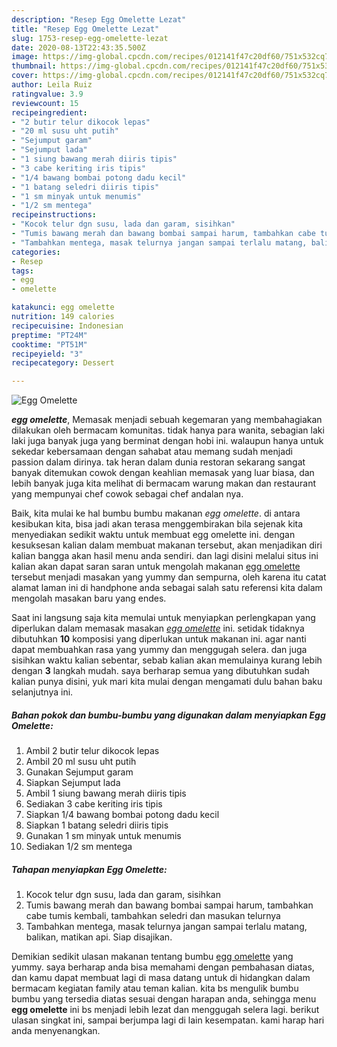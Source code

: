 ```yaml
---
description: "Resep Egg Omelette Lezat"
title: "Resep Egg Omelette Lezat"
slug: 1753-resep-egg-omelette-lezat
date: 2020-08-13T22:43:35.500Z
image: https://img-global.cpcdn.com/recipes/012141f47c20df60/751x532cq70/egg-omelette-foto-resep-utama.jpg
thumbnail: https://img-global.cpcdn.com/recipes/012141f47c20df60/751x532cq70/egg-omelette-foto-resep-utama.jpg
cover: https://img-global.cpcdn.com/recipes/012141f47c20df60/751x532cq70/egg-omelette-foto-resep-utama.jpg
author: Leila Ruiz
ratingvalue: 3.9
reviewcount: 15
recipeingredient:
- "2 butir telur dikocok lepas"
- "20 ml susu uht putih"
- "Sejumput garam"
- "Sejumput lada"
- "1 siung bawang merah diiris tipis"
- "3 cabe keriting iris tipis"
- "1/4 bawang bombai potong dadu kecil"
- "1 batang seledri diiris tipis"
- "1 sm minyak untuk menumis"
- "1/2 sm mentega"
recipeinstructions:
- "Kocok telur dgn susu, lada dan garam, sisihkan"
- "Tumis bawang merah dan bawang bombai sampai harum, tambahkan cabe tumis kembali, tambahkan seledri dan masukan telurnya"
- "Tambahkan mentega, masak telurnya jangan sampai terlalu matang, balikan, matikan api. Siap disajikan."
categories:
- Resep
tags:
- egg
- omelette

katakunci: egg omelette 
nutrition: 149 calories
recipecuisine: Indonesian
preptime: "PT24M"
cooktime: "PT51M"
recipeyield: "3"
recipecategory: Dessert

---
```



![Egg Omelette](https://img-global.cpcdn.com/recipes/012141f47c20df60/751x532cq70/egg-omelette-foto-resep-utama.jpg)

<b><i>egg omelette</i></b>, Memasak menjadi sebuah kegemaran yang membahagiakan dilakukan oleh bermacam komunitas. tidak hanya para wanita, sebagian laki laki juga banyak juga yang berminat dengan hobi ini. walaupun hanya untuk sekedar kebersamaan dengan sahabat atau memang sudah menjadi passion dalam dirinya. tak heran dalam dunia restoran sekarang sangat banyak ditemukan cowok dengan keahlian memasak yang luar biasa, dan lebih banyak juga kita melihat di bermacam warung makan dan restaurant yang mempunyai chef cowok sebagai chef andalan nya.



Baik, kita mulai ke hal bumbu bumbu makanan <i>egg omelette</i>. di antara kesibukan kita, bisa jadi akan terasa menggembirakan bila sejenak kita menyediakan sedikit waktu untuk membuat egg omelette ini. dengan kesuksesan kalian dalam membuat makanan tersebut, akan menjadikan diri kalian bangga akan hasil menu anda sendiri. dan lagi disini melalui situs ini kalian akan dapat saran saran untuk mengolah makanan <u>egg omelette</u> tersebut menjadi masakan yang yummy dan sempurna, oleh karena itu catat alamat laman ini di handphone anda sebagai salah satu referensi kita dalam mengolah masakan baru yang endes.


Saat ini langsung saja kita memulai untuk menyiapkan perlengkapan yang diperlukan dalam memasak masakan <u><i>egg omelette</i></u> ini. setidak tidaknya dibutuhkan <b>10</b> komposisi yang diperlukan untuk makanan ini. agar nanti dapat membuahkan rasa yang yummy dan menggugah selera. dan juga sisihkan waktu kalian sebentar, sebab kalian akan memulainya kurang lebih dengan <b>3</b> langkah mudah. saya berharap semua yang dibutuhkan sudah kalian punya disini, yuk mari kita mulai dengan mengamati dulu bahan baku selanjutnya ini.

<!--inarticleads1-->

##### Bahan pokok dan bumbu-bumbu yang digunakan dalam menyiapkan Egg Omelette:

1. Ambil 2 butir telur dikocok lepas
1. Ambil 20 ml susu uht putih
1. Gunakan Sejumput garam
1. Siapkan Sejumput lada
1. Ambil 1 siung bawang merah diiris tipis
1. Sediakan 3 cabe keriting iris tipis
1. Siapkan 1/4 bawang bombai potong dadu kecil
1. Siapkan 1 batang seledri diiris tipis
1. Gunakan 1 sm minyak untuk menumis
1. Sediakan 1/2 sm mentega




<!--inarticleads2-->

##### Tahapan menyiapkan Egg Omelette:

1. Kocok telur dgn susu, lada dan garam, sisihkan
1. Tumis bawang merah dan bawang bombai sampai harum, tambahkan cabe tumis kembali, tambahkan seledri dan masukan telurnya
1. Tambahkan mentega, masak telurnya jangan sampai terlalu matang, balikan, matikan api. Siap disajikan.




Demikian sedikit ulasan makanan tentang bumbu <u>egg omelette</u> yang yummy. saya berharap anda bisa memahami dengan pembahasan diatas, dan kamu dapat membuat lagi di masa datang untuk di hidangkan dalam bermacam kegiatan family atau teman kalian. kita bs mengulik bumbu bumbu yang tersedia diatas sesuai dengan harapan anda, sehingga menu <b>egg omelette</b> ini bs menjadi lebih lezat dan menggugah selera lagi. berikut ulasan singkat ini, sampai berjumpa lagi di lain kesempatan. kami harap hari anda menyenangkan.
